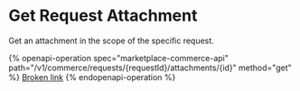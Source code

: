 # Get Request Attachment

Get an attachment in the scope of the specific request.

{% openapi-operation spec="marketplace-commerce-api" path="/v1/commerce/requests/{requestId}/attachments/{id}" method="get" %}
[Broken link](broken-reference)
{% endopenapi-operation %}
